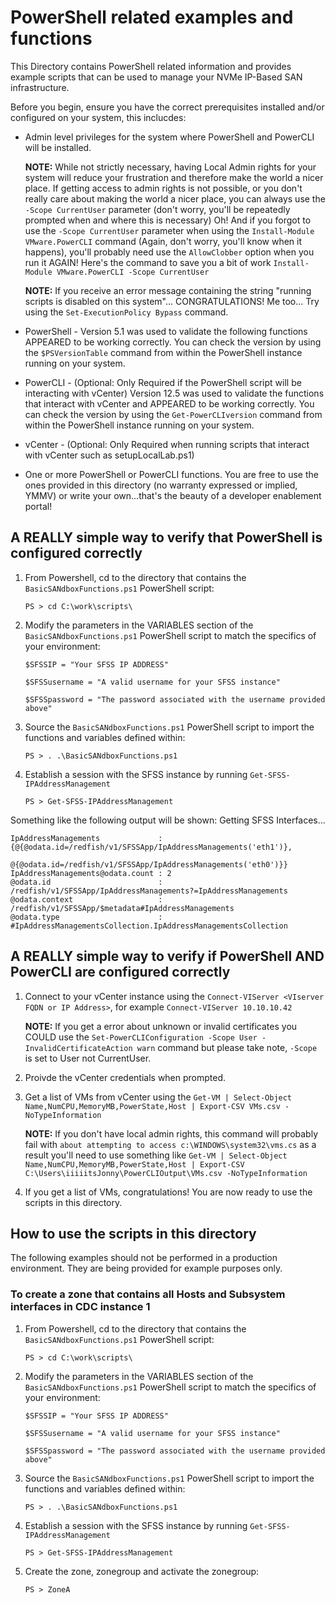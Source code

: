 # PowerShell related examples and functions

This Directory contains PowerShell related information and provides example scripts that can be used to manage your NVMe IP-Based SAN infrastructure.

Before you begin, ensure you have the correct prerequisites installed and/or configured on your system, this inclucdes:

- Admin level privileges for the system where PowerShell and PowerCLI will be installed.

     **NOTE:** While not strictly necessary, having Local Admin rights for your system will reduce your frustration and therefore make the world a nicer place. If getting access to admin rights is not possible, or you don't really care about making the world a nicer place, you can always use the `-Scope CurrentUser` parameter (don't worry, you'll be repeatedly prompted when and where this is necessary) Oh! And if you forgot to use the `-Scope CurrentUser` parameter when using the `Install-Module VMware.PowerCLI` command (Again, don't worry, you'll know when it happens), you'll probably need use the `AllowClobber` option when you run it AGAIN! Here's the command to save you a bit of work `Install-Module VMware.PowerCLI -Scope CurrentUser`

     **NOTE:** If you receive an error message containing the string "running scripts is disabled on this system"... CONGRATULATIONS! Me too... Try using the `Set-ExecutionPolicy Bypass` command.

- PowerShell - Version 5.1 was used to validate the following functions APPEARED to be working correctly. You can check the version by using the `$PSVersionTable` command from within the PowerShell instance running on your system.
- PowerCLI - (Optional: Only Required if the PowerShell script will be interacting with vCenter) Version 12.5 was used to validate the functions that interact with vCenter and APPEARED to be working correctly. You can check the version by using the `Get-PowerCLIversion` command from within the PowerShell instance running on your system.
- vCenter - (Optional: Only Required when running scripts that interact with vCenter such as setupLocalLab.ps1)
- One or more PowerShell or PowerCLI functions.  You are free to use the ones provided in this directory (no warranty expressed or implied, YMMV) or write your own...that's the beauty of a developer enablement portal!

## A REALLY simple way to verify that PowerShell is configured correctly

1. From Powershell, cd to the directory that contains the `BasicSANdboxFunctions.ps1` PowerShell script:

    `PS > cd C:\work\scripts\`

2. Modify the parameters in the VARIABLES section of the `BasicSANdboxFunctions.ps1` PowerShell script to match the specifics of your environment:

    `$SFSSIP = "Your SFSS IP ADDRESS"`

    `$SFSSusername = "A valid username for your SFSS instance"`

    `$SFSSpassword = "The password associated with the username provided above"`

3. Source the `BasicSANdboxFunctions.ps1` PowerShell script to import the functions and variables defined within:

    `PS > . .\BasicSANdboxFunctions.ps1`

4. Establish a session with the SFSS instance by running `Get-SFSS-IPAddressManagement`

    `PS > Get-SFSS-IPAddressManagement`

Something like the following output will be shown:
    Getting SFSS Interfaces...

    IpAddressManagements             : {@{@odata.id=/redfish/v1/SFSSApp/IpAddressManagements('eth1')},
                                   @{@odata.id=/redfish/v1/SFSSApp/IpAddressManagements('eth0')}}
    IpAddressManagements@odata.count : 2
    @odata.id                        : /redfish/v1/SFSSApp/IpAddressManagements?=IpAddressManagements
    @odata.context                   : /redfish/v1/SFSSApp/$metadata#IpAddressManagements
    @odata.type                      : #IpAddressManagementsCollection.IpAddressManagementsCollection

## A REALLY simple way to verify if PowerShell AND PowerCLI are configured correctly

1. Connect to your vCenter instance using the `Connect-VIServer <VIserver FQDN or IP Address>`, for example `Connect-VIServer 10.10.10.42`

     **NOTE:** If you get a error about unknown or invalid certificates you COULD use the
`Set-PowerCLIConfiguration -Scope User -InvalidCertificateAction warn` command but please take note, `-Scope` is set to User not CurrentUser.

2. Proivde the vCenter credentials when prompted.
3. Get a list of VMs from vCenter using the `Get-VM | Select-Object Name,NumCPU,MemoryMB,PowerState,Host | Export-CSV VMs.csv -NoTypeInformation`

	 **NOTE:** If you don't have local admin rights, this command will probably fail with `about attempting to access c:\WINDOWS\system32\vms.cs` as a result you'll need to use something like
	 `Get-VM | Select-Object Name,NumCPU,MemoryMB,PowerState,Host | Export-CSV C:\Users\iiiiitsJonny\PowerCLIOutput\VMs.csv -NoTypeInformation`

4. If you get a list of VMs, congratulations! You are now ready to use the scripts in this directory.

## How to use the scripts in this directory

The following examples should not be performed in a production environment. They are being provided for example purposes only.

### To create a zone that contains all Hosts and Subsystem interfaces in CDC instance 1

1. From Powershell, cd to the directory that contains the `BasicSANdboxFunctions.ps1` PowerShell script:

    `PS > cd C:\work\scripts\`

2. Modify the parameters in the VARIABLES section of the `BasicSANdboxFunctions.ps1` PowerShell script to match the specifics of your environment:

    `$SFSSIP = "Your SFSS IP ADDRESS"`

    `$SFSSusername = "A valid username for your SFSS instance"`

    `$SFSSpassword = "The password associated with the username provided above"`

3. Source the `BasicSANdboxFunctions.ps1` PowerShell script to import the functions and variables defined within:

    `PS > . .\BasicSANdboxFunctions.ps1`

4. Establish a session with the SFSS instance by running `Get-SFSS-IPAddressManagement`

    `PS > Get-SFSS-IPAddressManagement`

5. Create the zone, zonegroup and activate the zonegroup:

    `PS > ZoneA`
